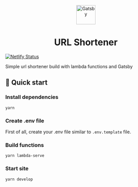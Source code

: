 <p align="center">
  <a href="https://www.gatsbyjs.org">
    <img alt="Gatsby" src="https://git-scm.com/images/logos/downloads/Git-Icon-1788C.png" width="60" />
  </a>
</p>
<h1 align="center">
  URL Shortener
</h1>

[![Netlify Status](https://api.netlify.com/api/v1/badges/2d54495d-21ef-45a5-a4e4-1026bd4a9d27/deploy-status)](https://app.netlify.com/sites/url-shortener-app/deploys)

Simple url shortener build with lambda functions and Gatsby

## 🚀 Quick start

### Install dependencies

```
yarn
```

### Create .env file

First of all, create your .env file similar to `.env.template` file.

### Build functions

```
yarn lambda-serve
```

### Start site

```
yarn develop
```
